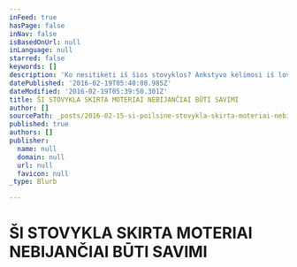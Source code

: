```yaml
---
inFeed: true
hasPage: false
inNav: false
isBasedOnUrl: null
inLanguage: null
starred: false
keywords: []
description: 'Ko nesitikėti iš šios stovyklos? Ankstyvo kėlimosi iš lovos, privalomo dalyvavimo užsiėmimuose, stereotipinio asanų, kvėpavimo ir meditacijos mokymo.   Ko tikėtis iš šios stovyklos? Ramybės, džiaugsmo, lengvumo, gerumo, švelnumo, tikrumo, grožio, kūrybos, išminties, meilės proveržio. Autentiškos savęs patyrimo.'
datePublished: '2016-02-19T05:40:08.985Z'
dateModified: '2016-02-19T05:39:50.301Z'
title: ŠI STOVYKLA SKIRTA MOTERIAI NEBIJANČIAI BŪTI SAVIMI
author: []
sourcePath: _posts/2016-02-15-si-poilsine-stovykla-skirta-moteriai-nebijanciai-buti-savim.md
published: true
authors: []
publisher:
  name: null
  domain: null
  url: null
  favicon: null
_type: Blurb

---
```

# ŠI STOVYKLA SKIRTA MOTERIAI NEBIJANČIAI BŪTI SAVIMI
